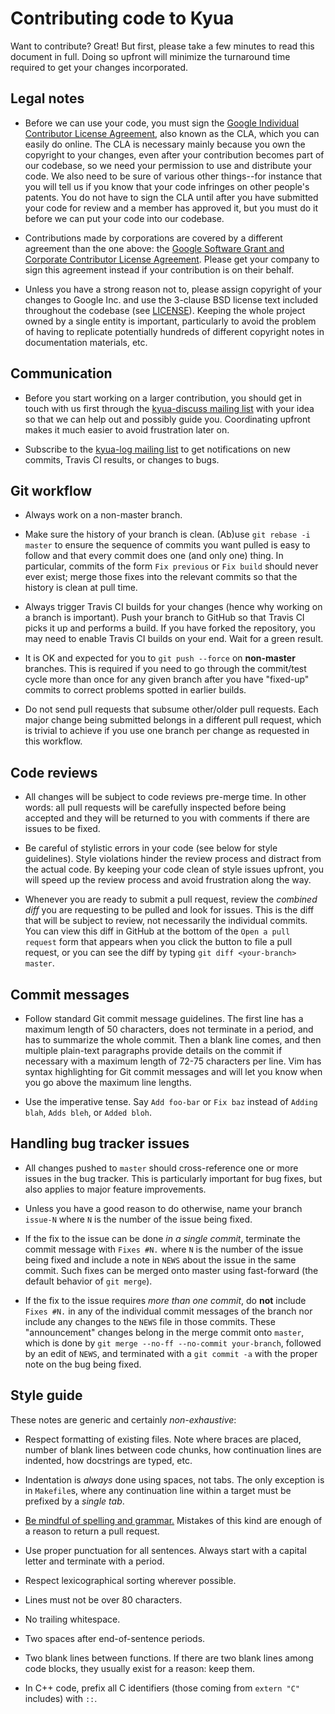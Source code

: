 # Contributing code to Kyua

Want to contribute?  Great!  But first, please take a few minutes to read this
document in full.  Doing so upfront will minimize the turnaround time required
to get your changes incorporated.

## Legal notes

* Before we can use your code, you must sign the
  [Google Individual Contributor License
  Agreement](https://developers.google.com/open-source/cla/individual),
  also known as the CLA, which you can easily do online.  The CLA is necessary
  mainly because you own the copyright to your changes, even after your
  contribution becomes part of our codebase, so we need your permission to use
  and distribute your code.  We also need to be sure of various other
  things--for instance that you will tell us if you know that your code
  infringes on other people's patents.  You do not have to sign the CLA until
  after you have submitted your code for review and a member has approved it,
  but you must do it before we can put your code into our codebase.

* Contributions made by corporations are covered by a different agreement than
  the one above: the
  [Google Software Grant and Corporate Contributor License
  Agreement](https://developers.google.com/open-source/cla/corporate).
  Please get your company to sign this agreement instead if your contribution is
  on their behalf.

* Unless you have a strong reason not to, please assign copyright of your
  changes to Google Inc. and use the 3-clause BSD license text included
  throughout the codebase (see [LICENSE](LICENSE)).  Keeping the whole project
  owned by a single entity is important, particularly to avoid the problem of
  having to replicate potentially hundreds of different copyright notes in
  documentation materials, etc.

## Communication

* Before you start working on a larger contribution, you should get in touch
  with us first through the
  [kyua-discuss mailing
  list](https://groups.google.com/forum/#!forum/kyua-discuss)
  with your idea so that we can help out and possibly guide you.  Coordinating
  upfront makes it much easier to avoid frustration later on.

* Subscribe to the
  [kyua-log mailing list](https://groups.google.com/forum/#!forum/kyua-log) to
  get notifications on new commits, Travis CI results, or changes to bugs.

## Git workflow

* Always work on a non-master branch.

* Make sure the history of your branch is clean.  (Ab)use `git rebase -i master`
  to ensure the sequence of commits you want pulled is easy to follow and that
  every commit does one (and only one) thing.  In particular, commits of the
  form `Fix previous` or `Fix build` should never ever exist; merge those fixes
  into the relevant commits so that the history is clean at pull time.

* Always trigger Travis CI builds for your changes (hence why working on a
  branch is important).  Push your branch to GitHub so that Travis CI picks it
  up and performs a build.  If you have forked the repository, you may need to
  enable Travis CI builds on your end.  Wait for a green result.

* It is OK and expected for you to `git push --force` on **non-master**
  branches.  This is required if you need to go through the commit/test cycle
  more than once for any given branch after you have "fixed-up" commits to
  correct problems spotted in earlier builds.

* Do not send pull requests that subsume other/older pull requests.  Each major
  change being submitted belongs in a different pull request, which is trivial
  to achieve if you use one branch per change as requested in this workflow.

## Code reviews

* All changes will be subject to code reviews pre-merge time.  In other words:
  all pull requests will be carefully inspected before being accepted and they
  will be returned to you with comments if there are issues to be fixed.

* Be careful of stylistic errors in your code (see below for style guidelines).
  Style violations hinder the review process and distract from the actual code.
  By keeping your code clean of style issues upfront, you will speed up the
  review process and avoid frustration along the way.

* Whenever you are ready to submit a pull request, review the *combined diff*
  you are requesting to be pulled and look for issues.  This is the diff that
  will be subject to review, not necessarily the individual commits.  You can
  view this diff in GitHub at the bottom of the `Open a pull request` form that
  appears when you click the button to file a pull request, or you can see the
  diff by typing `git diff <your-branch> master`.

## Commit messages

* Follow standard Git commit message guidelines.  The first line has a maximum
  length of 50 characters, does not terminate in a period, and has to summarize
  the whole commit.  Then a blank line comes, and then multiple plain-text
  paragraphs provide details on the commit if necessary with a maximum length of
  72-75 characters per line.  Vim has syntax highlighting for Git commit
  messages and will let you know when you go above the maximum line lengths.

* Use the imperative tense.  Say `Add foo-bar` or `Fix baz` instead of `Adding
  blah`, `Adds bleh`, or `Added bloh`.

## Handling bug tracker issues

* All changes pushed to `master` should cross-reference one or more issues in
  the bug tracker.  This is particularly important for bug fixes, but also
  applies to major feature improvements.

* Unless you have a good reason to do otherwise, name your branch `issue-N`
  where `N` is the number of the issue being fixed.

* If the fix to the issue can be done *in a single commit*, terminate the commit
  message with `Fixes #N.` where `N` is the number of the issue being fixed and
  include a note in `NEWS` about the issue in the same commit.  Such fixes can
  be merged onto master using fast-forward (the default behavior of `git
  merge`).

* If the fix to the issue requires *more than one commit*, do **not** include
  `Fixes #N.` in any of the individual commit messages of the branch nor include
  any changes to the `NEWS` file in those commits.  These "announcement" changes
  belong in the merge commit onto `master`, which is done by `git merge --no-ff
  --no-commit your-branch`, followed by an edit of `NEWS`, and terminated with a
  `git commit -a` with the proper note on the bug being fixed.

## Style guide

These notes are generic and certainly *non-exhaustive*:

* Respect formatting of existing files.  Note where braces are placed, number of
  blank lines between code chunks, how continuation lines are indented, how
  docstrings are typed, etc.

* Indentation is *always* done using spaces, not tabs.  The only exception is in
  `Makefile`s, where any continuation line within a target must be prefixed by a
  *single tab*.

* [Be mindful of spelling and
  grammar.](http://julipedia.meroh.net/2013/06/readability-mind-your-typos-and-grammar.html)
  Mistakes of this kind are enough of a reason to return a pull request.

* Use proper punctuation for all sentences.  Always start with a capital letter
  and terminate with a period.

* Respect lexicographical sorting wherever possible.

* Lines must not be over 80 characters.

* No trailing whitespace.

* Two spaces after end-of-sentence periods.

* Two blank lines between functions.  If there are two blank lines among code
  blocks, they usually exist for a reason: keep them.

* In C++ code, prefix all C identifiers (those coming from `extern "C"`
  includes) with `::`.
